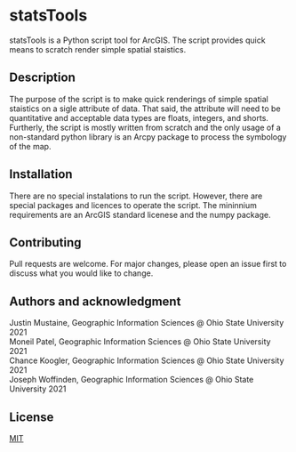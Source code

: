 # statsTools

statsTools is a Python script tool for ArcGIS. The script provides quick means to scratch render simple spatial staistics.    


## Description

The purpose of the script is to make quick renderings of simple spatial staistics on a sigle attribute of data. 
That said, the attribute will need to be quantitative and acceptable data types are floats, integers, and shorts.
Furtherly, the script is mostly written from scratch and the only usage of a non-standard python library is an Arcpy package 
to process the symbology of the map.


## Installation

There are no special instalations to run the script. However, there are special packages and licences to operate the script.
The mininnium requirements are an ArcGIS standard licenese and the numpy package.


## Contributing

Pull requests are welcome. For major changes, please open an issue first to discuss what you would like to change.


## Authors and acknowledgment

<p>
<div>Justin Mustaine, Geographic Information Sciences @ Ohio State University 2021</div>
<div>Moneil Patel, Geographic Information Sciences @ Ohio State University 2021 </div>
<div>Chance Koogler, Geographic Information Sciences @ Ohio State University 2021</div>
<div>Joseph Woffinden, Geographic Information Sciences @ Ohio State University 2021</div> 
 </p>

## License

[MIT](https://choosealicense.com/licenses/mit/)




